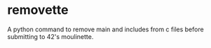 # removette
A python command to remove main and includes from c files before submitting to 42's moulinette.
